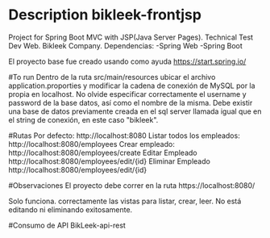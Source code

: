 # Description bikleek-frontjsp
 Project for Spring Boot MVC with JSP(Java Server Pages). Technical Test Dev Web. Bikleek Company.
 Dependencias:
 -Spring Web
 -Spring Boot
 
 El proyecto base fue creado usando como ayuda https://start.spring.io/
 
 
#To run
Dentro de la ruta src/main/resources ubicar el archivo application.proporties y modificar la cadena de conexión de MySQL por la propia en localhost. No olvide especificar correctamente el username y password de la base datos, así como el nombre de la misma. Debe existir una base de datos previamente creada en el sql server llamada igual que en el string de conexión, en este caso "bikleek".

#Rutas
Por defecto: http://localhost:8080
Listar todos los empleados: http://localhost:8080/employees
Crear empleado: http://localhost:8080/employees/create
Editar Empleado http://localhost:8080/employees/edit/{id}
Eliminar Empleado http://localhost:8080/employees/edit/{id}

#Observaciones
El proyecto debe correr en la ruta https://localhost:8080/

Solo funciona. correctamente las vistas para listar, crear, leer. No está editando ni eliminando exitosamente.

#Consumo de API BikLeek-api-rest



